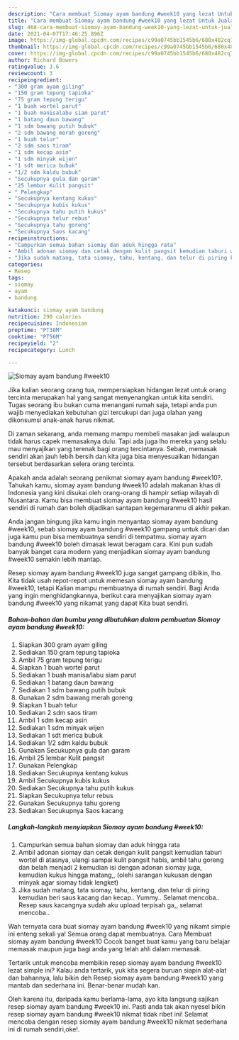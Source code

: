 ```yaml
---
description: "Cara membuat Siomay ayam bandung #week10 yang lezat Untuk Jualan"
title: "Cara membuat Siomay ayam bandung #week10 yang lezat Untuk Jualan"
slug: 468-cara-membuat-siomay-ayam-bandung-week10-yang-lezat-untuk-jualan
date: 2021-04-07T17:46:25.896Z
image: https://img-global.cpcdn.com/recipes/c99a0745bb1545b6/680x482cq70/siomay-ayam-bandung-week10-foto-resep-utama.jpg
thumbnail: https://img-global.cpcdn.com/recipes/c99a0745bb1545b6/680x482cq70/siomay-ayam-bandung-week10-foto-resep-utama.jpg
cover: https://img-global.cpcdn.com/recipes/c99a0745bb1545b6/680x482cq70/siomay-ayam-bandung-week10-foto-resep-utama.jpg
author: Richard Bowers
ratingvalue: 3.6
reviewcount: 3
recipeingredient:
- "300 gram ayam giling"
- "150 gram tepung tapioka"
- "75 gram tepung terigu"
- "1 buah wortel parut"
- "1 buah manisalabu siam parut"
- "1 batang daun bawang"
- "1 sdm bawang putih bubuk"
- "2 sdm bawang merah goreng"
- "1 buah telur"
- "2 sdm saos tiram"
- "1 sdm kecap asin"
- "1 sdm minyak wijen"
- "1 sdt merica bubuk"
- "1/2 sdm kaldu bubuk"
- "Secukupnya gula dan garam"
- "25 lembar Kulit pangsit"
- " Pelengkap"
- "Secukupnya kentang kukus"
- "Secukupnya kubis kukus"
- "Secukupnya tahu putih kukus"
- "Secukupnya telur rebus"
- "Secukupnya tahu goreng"
- "Secukupnya Saos kacang"
recipeinstructions:
- "Campurkan semua bahan siomay dan aduk hingga rata"
- "Ambil adonan siomay dan cetak dengan kulit pangsit kemudian taburi wortel di atasnya, ulangi sampai kulit pangsit habis, ambil tahu goreng dan belah menjadi 2 kemudian isi dengan adonan siomay juga, kemudian kukus hingga matang,, (olehi sarangan kukusan dengan minyak agar siomay tidak lengket)"
- "Jika sudah matang, tata siomay, tahu, kentang, dan telur di piring kemudian beri saus kacang dan kecap.. Yummy.. Selamat mencoba.. Resep saus kacangnya sudah aku upload terpisah ga,, selamat mencoba.."
categories:
- Resep
tags:
- siomay
- ayam
- bandung

katakunci: siomay ayam bandung 
nutrition: 290 calories
recipecuisine: Indonesian
preptime: "PT38M"
cooktime: "PT56M"
recipeyield: "2"
recipecategory: Lunch

---
```



![Siomay ayam bandung #week10](https://img-global.cpcdn.com/recipes/c99a0745bb1545b6/680x482cq70/siomay-ayam-bandung-week10-foto-resep-utama.jpg)

Jika kalian seorang orang tua, mempersiapkan hidangan lezat untuk orang tercinta merupakan hal yang sangat menyenangkan untuk kita sendiri. Tugas seorang ibu bukan cuma menangani rumah saja, tetapi anda pun wajib menyediakan kebutuhan gizi tercukupi dan juga olahan yang dikonsumsi anak-anak harus nikmat.

Di zaman  sekarang, anda memang mampu membeli masakan jadi walaupun tidak harus capek memasaknya dulu. Tapi ada juga lho mereka yang selalu mau menyajikan yang terenak bagi orang tercintanya. Sebab, memasak sendiri akan jauh lebih bersih dan kita juga bisa menyesuaikan hidangan tersebut berdasarkan selera orang tercinta. 



Apakah anda adalah seorang penikmat siomay ayam bandung #week10?. Tahukah kamu, siomay ayam bandung #week10 adalah makanan khas di Indonesia yang kini disukai oleh orang-orang di hampir setiap wilayah di Nusantara. Kamu bisa membuat siomay ayam bandung #week10 hasil sendiri di rumah dan boleh dijadikan santapan kegemaranmu di akhir pekan.

Anda jangan bingung jika kamu ingin menyantap siomay ayam bandung #week10, sebab siomay ayam bandung #week10 gampang untuk dicari dan juga kamu pun bisa membuatnya sendiri di tempatmu. siomay ayam bandung #week10 boleh dimasak lewat beragam cara. Kini pun sudah banyak banget cara modern yang menjadikan siomay ayam bandung #week10 semakin lebih mantap.

Resep siomay ayam bandung #week10 juga sangat gampang dibikin, lho. Kita tidak usah repot-repot untuk memesan siomay ayam bandung #week10, tetapi Kalian mampu membuatnya di rumah sendiri. Bagi Anda yang ingin menghidangkannya, berikut cara menyajikan siomay ayam bandung #week10 yang nikamat yang dapat Kita buat sendiri.

<!--inarticleads1-->

##### Bahan-bahan dan bumbu yang dibutuhkan dalam pembuatan Siomay ayam bandung #week10:

1. Siapkan 300 gram ayam giling
1. Sediakan 150 gram tepung tapioka
1. Ambil 75 gram tepung terigu
1. Siapkan 1 buah wortel parut
1. Sediakan 1 buah manisa/labu siam parut
1. Sediakan 1 batang daun bawang
1. Sediakan 1 sdm bawang putih bubuk
1. Gunakan 2 sdm bawang merah goreng
1. Siapkan 1 buah telur
1. Sediakan 2 sdm saos tiram
1. Ambil 1 sdm kecap asin
1. Sediakan 1 sdm minyak wijen
1. Sediakan 1 sdt merica bubuk
1. Sediakan 1/2 sdm kaldu bubuk
1. Gunakan Secukupnya gula dan garam
1. Ambil 25 lembar Kulit pangsit
1. Gunakan  Pelengkap
1. Sediakan Secukupnya kentang kukus
1. Ambil Secukupnya kubis kukus
1. Sediakan Secukupnya tahu putih kukus
1. Siapkan Secukupnya telur rebus
1. Gunakan Secukupnya tahu goreng
1. Sediakan Secukupnya Saos kacang




<!--inarticleads2-->

##### Langkah-langkah menyiapkan Siomay ayam bandung #week10:

1. Campurkan semua bahan siomay dan aduk hingga rata
1. Ambil adonan siomay dan cetak dengan kulit pangsit kemudian taburi wortel di atasnya, ulangi sampai kulit pangsit habis, ambil tahu goreng dan belah menjadi 2 kemudian isi dengan adonan siomay juga, kemudian kukus hingga matang,, (olehi sarangan kukusan dengan minyak agar siomay tidak lengket)
1. Jika sudah matang, tata siomay, tahu, kentang, dan telur di piring kemudian beri saus kacang dan kecap.. Yummy.. Selamat mencoba.. Resep saus kacangnya sudah aku upload terpisah ga,, selamat mencoba..




Wah ternyata cara buat siomay ayam bandung #week10 yang nikamt simple ini enteng sekali ya! Semua orang dapat membuatnya. Cara Membuat siomay ayam bandung #week10 Cocok banget buat kamu yang baru belajar memasak maupun juga bagi anda yang telah ahli dalam memasak.

Tertarik untuk mencoba membikin resep siomay ayam bandung #week10 lezat simple ini? Kalau anda tertarik, yuk kita segera buruan siapin alat-alat dan bahannya, lalu bikin deh Resep siomay ayam bandung #week10 yang mantab dan sederhana ini. Benar-benar mudah kan. 

Oleh karena itu, daripada kamu berlama-lama, ayo kita langsung sajikan resep siomay ayam bandung #week10 ini. Pasti anda tak akan nyesel bikin resep siomay ayam bandung #week10 nikmat tidak ribet ini! Selamat mencoba dengan resep siomay ayam bandung #week10 nikmat sederhana ini di rumah sendiri,oke!.

